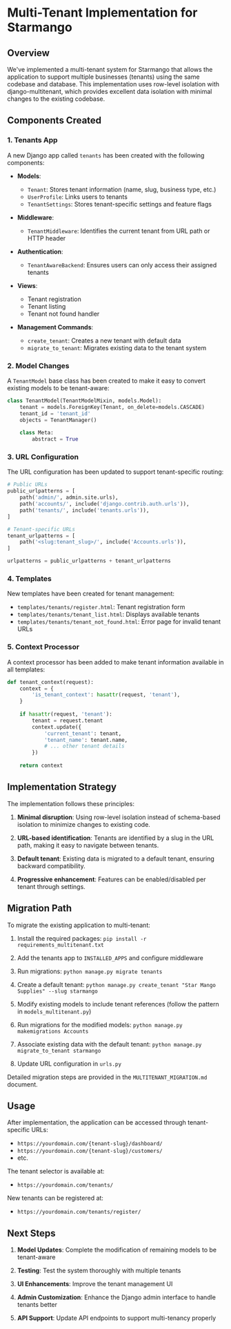 # Multi-Tenant Implementation for Starmango

## Overview

We've implemented a multi-tenant system for Starmango that allows the application to support multiple businesses (tenants) using the same codebase and database. This implementation uses row-level isolation with django-multitenant, which provides excellent data isolation with minimal changes to the existing codebase.

## Components Created

### 1. Tenants App

A new Django app called `tenants` has been created with the following components:

- **Models**:
  - `Tenant`: Stores tenant information (name, slug, business type, etc.)
  - `UserProfile`: Links users to tenants
  - `TenantSettings`: Stores tenant-specific settings and feature flags

- **Middleware**:
  - `TenantMiddleware`: Identifies the current tenant from URL path or HTTP header

- **Authentication**:
  - `TenantAwareBackend`: Ensures users can only access their assigned tenants

- **Views**:
  - Tenant registration
  - Tenant listing
  - Tenant not found handler

- **Management Commands**:
  - `create_tenant`: Creates a new tenant with default data
  - `migrate_to_tenant`: Migrates existing data to the tenant system

### 2. Model Changes

A `TenantModel` base class has been created to make it easy to convert existing models to be tenant-aware:

```python
class TenantModel(TenantModelMixin, models.Model):
    tenant = models.ForeignKey(Tenant, on_delete=models.CASCADE)
    tenant_id = 'tenant_id'
    objects = TenantManager()
    
    class Meta:
        abstract = True
```

### 3. URL Configuration

The URL configuration has been updated to support tenant-specific routing:

```python
# Public URLs
public_urlpatterns = [
    path('admin/', admin.site.urls),
    path('accounts/', include('django.contrib.auth.urls')),
    path('tenants/', include('tenants.urls')),
]

# Tenant-specific URLs
tenant_urlpatterns = [
    path('<slug:tenant_slug>/', include('Accounts.urls')),
]

urlpatterns = public_urlpatterns + tenant_urlpatterns
```

### 4. Templates

New templates have been created for tenant management:

- `templates/tenants/register.html`: Tenant registration form
- `templates/tenants/tenant_list.html`: Displays available tenants
- `templates/tenants/tenant_not_found.html`: Error page for invalid tenant URLs

### 5. Context Processor

A context processor has been added to make tenant information available in all templates:

```python
def tenant_context(request):
    context = {
        'is_tenant_context': hasattr(request, 'tenant'),
    }
    
    if hasattr(request, 'tenant'):
        tenant = request.tenant
        context.update({
            'current_tenant': tenant,
            'tenant_name': tenant.name,
            # ... other tenant details
        })
    
    return context
```

## Implementation Strategy

The implementation follows these principles:

1. **Minimal disruption**: Using row-level isolation instead of schema-based isolation to minimize changes to existing code.

2. **URL-based identification**: Tenants are identified by a slug in the URL path, making it easy to navigate between tenants.

3. **Default tenant**: Existing data is migrated to a default tenant, ensuring backward compatibility.

4. **Progressive enhancement**: Features can be enabled/disabled per tenant through settings.

## Migration Path

To migrate the existing application to multi-tenant:

1. Install the required packages: `pip install -r requirements_multitenant.txt`

2. Add the tenants app to `INSTALLED_APPS` and configure middleware

3. Run migrations: `python manage.py migrate tenants`

4. Create a default tenant: `python manage.py create_tenant "Star Mango Supplies" --slug starmango`

5. Modify existing models to include tenant references (follow the pattern in `models_multitenant.py`)

6. Run migrations for the modified models: `python manage.py makemigrations Accounts`

7. Associate existing data with the default tenant: `python manage.py migrate_to_tenant starmango`

8. Update URL configuration in `urls.py`

Detailed migration steps are provided in the `MULTITENANT_MIGRATION.md` document.

## Usage

After implementation, the application can be accessed through tenant-specific URLs:

- `https://yourdomain.com/{tenant-slug}/dashboard/`
- `https://yourdomain.com/{tenant-slug}/customers/`
- etc.

The tenant selector is available at:

- `https://yourdomain.com/tenants/`

New tenants can be registered at:

- `https://yourdomain.com/tenants/register/`

## Next Steps

1. **Model Updates**: Complete the modification of remaining models to be tenant-aware

2. **Testing**: Test the system thoroughly with multiple tenants

3. **UI Enhancements**: Improve the tenant management UI

4. **Admin Customization**: Enhance the Django admin interface to handle tenants better

5. **API Support**: Update API endpoints to support multi-tenancy properly 